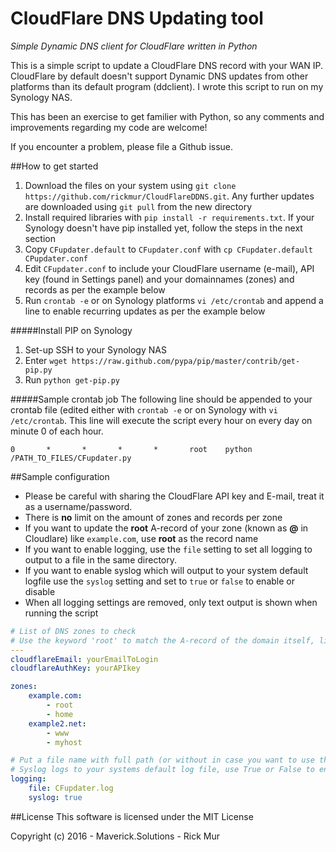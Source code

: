 # CloudFlare DNS Updating tool
*Simple Dynamic DNS client for CloudFlare written in Python*

This is a simple script to update a CloudFlare DNS record with your WAN IP. CloudFlare by default doesn't support Dynamic DNS updates from other platforms than its default program (ddclient). I wrote this script to run on my Synology NAS.

This has been an exercise to get familier with Python, so any comments and improvements regarding my code are welcome!

If you encounter a problem, please file a Github issue.

##How to get started
1. Download the files on your system using `git clone https://github.com/rickmur/CloudFlareDDNS.git`. Any further updates are downloaded using `git pull` from the new directory
2. Install required libraries with `pip install -r requirements.txt`. If your Synology doesn't have pip installed yet, follow the steps in the next section
3. Copy `CFupdater.default` to `CFupdater.conf` with `cp CFupdater.default CPupdater.conf`
4. Edit `CFupdater.conf` to include your CloudFlare username (e-mail), API key (found in Settings panel) and your domainnames (zones) and records as per the example below
5. Run `crontab -e` or on Synology platforms `vi /etc/crontab` and append a line to enable recurring updates as per the example below

#####Install PIP on Synology
1. Set-up SSH to your Synology NAS
2. Enter `wget https://raw.github.com/pypa/pip/master/contrib/get-pip.py`
3. Run `python get-pip.py`

#####Sample crontab job
The following line should be appended to your crontab file (edited either with `crontab -e` or on Synology with `vi /etc/crontab`. This line will execute the script every hour on every day on minute 0 of each hour.

    0       *       *       *       *       root    python /PATH_TO_FILES/CFupdater.py

##Sample configuration
- Please be careful with sharing the CloudFlare API key and E-mail, treat it as a username/password.
- There is **no** limit on the amount of zones and records per zone
- If you want to update the **root** A-record of your zone (known as **@** in Cloudlare) like `example.com`, use **root** as the record name
- If you want to enable logging, use the `file` setting to set all logging to output to a file in the same directory.
- If you want to enable syslog which will output to your system default logfile use the `syslog` setting and set to `true` or `false` to enable or disable
- When all logging settings are removed, only text output is shown when running the script
```YAML
# List of DNS zones to check
# Use the keyword 'root' to match the A-record of the domain itself, like 'example.com'
---
cloudflareEmail: yourEmailToLogin
cloudflareAuthKey: yourAPIkey

zones:
    example.com:
        - root
        - home
    example2.net:
        - www
        - myhost

# Put a file name with full path (or without in case you want to use the CFupdater.py directory)
# Syslog logs to your systems default log file, use True or False to enable/disable
logging:
    file: CFupdater.log
    syslog: true
```

##License
This software is licensed under the MIT License

Copyright (c) 2016 - Maverick.Solutions - Rick Mur
